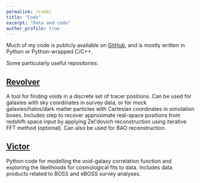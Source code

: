 ```yaml
---
permalink: /code/
title: "Code"
excerpt: "Data and code"
author_profile: true
---
```


Much of my code is publicly available on [GitHub](https://github.com/seshnadathur), and is mostly written in Python or Python-wrapped C/C++.

Some particularly useful repositories:

[Revolver](https://github.com/seshnadathur/Revolver)
------
A tool for finding voids in a discrete set of tracer positions. Can be used for galaxies with sky coordinates in survey 
data, or for mock galaxies/halos/dark matter particles with Cartesian coordinates in simulation boxes. Includes step to 
recover approximate real-space positions from redshift-space input by applying Zel'dovich reconstruction using 
iterative FFT method (optional). Can also be used for BAO reconstruction.

[Victor](https://github.com/seshnadathur/victor)
-----
Python code for modelling the void-galaxy correlation function and exploring the likelihoods for cosmological fits to
data. Includes data products related to BOSS and eBOSS survey analyses.

